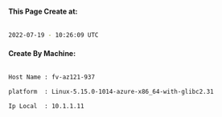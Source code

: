 
   
#### This Page Create at:

```bash

2022-07-19 - 10:26:09 UTC

```

#### Create By Machine:

```bash

Host Name : fv-az121-937

platform  : Linux-5.15.0-1014-azure-x86_64-with-glibc2.31

Ip Local  : 10.1.1.11

```

